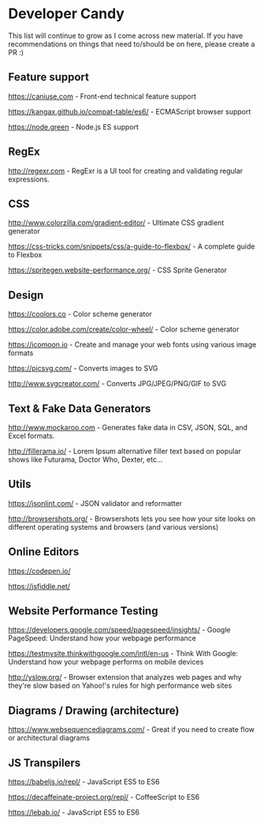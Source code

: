 # Developer Candy
This list will continue to grow as I come across new material. If you have recommendations on things that need to/should be on here, please create a PR :)

## Feature support
https://caniuse.com - Front-end technical feature support

https://kangax.github.io/compat-table/es6/ - ECMAScript browser support

https://node.green - Node.js ES support

## RegEx
http://regexr.com - RegExr is a UI tool for creating and validating regular expressions.

## CSS
http://www.colorzilla.com/gradient-editor/ - Ultimate CSS gradient generator

https://css-tricks.com/snippets/css/a-guide-to-flexbox/ - A complete guide to Flexbox

https://spritegen.website-performance.org/ - CSS Sprite Generator

## Design
https://coolors.co - Color scheme generator

https://color.adobe.com/create/color-wheel/ - Color scheme generator

https://icomoon.io - Create and manage your web fonts using various image formats

https://picsvg.com/ - Converts images to SVG

http://www.svgcreator.com/ - Converts JPG/JPEG/PNG/GIF to SVG

## Text & Fake Data Generators
http://www.mockaroo.com - Generates fake data in CSV, JSON, SQL, and Excel formats.

http://fillerama.io/ - Lorem Ipsum alternative filler text based on popular shows like Futurama, Doctor Who, Dexter, etc...

## Utils
https://jsonlint.com/ - JSON validator and reformatter

http://browsershots.org/ - Browsershots lets you see how your site looks on different operating systems and browsers (and various versions)

## Online Editors
https://codepen.io/ 

https://jsfiddle.net/

## Website Performance Testing
https://developers.google.com/speed/pagespeed/insights/ - Google PageSpeed: Understand how your webpage performance

https://testmysite.thinkwithgoogle.com/intl/en-us - Think With Google: Understand how your webpage performs on mobile devices

http://yslow.org/ - Browser extension that analyzes web pages and why they're slow based on Yahoo!'s rules for high performance web sites

## Diagrams / Drawing (architecture)
https://www.websequencediagrams.com/ - Great if you need to create flow or architectural diagrams

## JS Transpilers 
https://babeljs.io/repl/ - JavaScript ES5 to ES6

https://decaffeinate-project.org/repl/ - CoffeeScript to ES6

https://lebab.io/ - JavaScript ES5 to ES6
